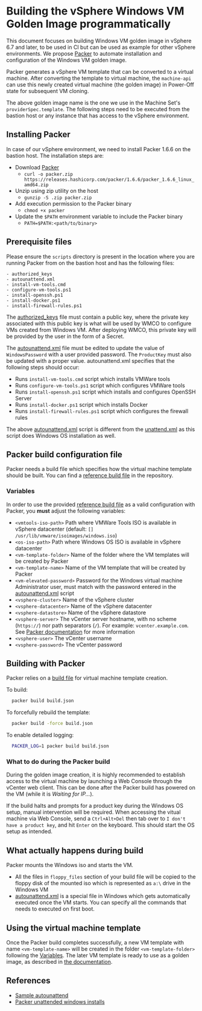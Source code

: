 # Building the vSphere Windows VM Golden Image programmatically

This document focuses on building Windows VM golden image in vSphere 6.7 and later, to be used in CI but can be 
used as example for other vSphere environments. We propose [Packer](https://github.com/hashicorp/packer) to automate 
installation and configuration of the Windows VM golden image. 

Packer generates a vSphere VM template that can be converted to a virtual machine. After converting the 
template to virtual machine, the `machine-api` can use this newly created virtual machine (the golden image) in Power-Off state for 
subsequent VM cloning. 

The above golden image name is the one we use in the Machine Set's `providerSpec.template`. The following steps need 
to be executed from the bastion host or any instance that has access to the vSphere environment.


## Installing Packer

In case of our vSphere environment, we need to install Packer 1.6.6 on the bastion host. The installation steps are:

- Download [Packer](https://www.packer.io/downloads)
    - `curl -o packer.zip https://releases.hashicorp.com/packer/1.6.6/packer_1.6.6_linux_amd64.zip`
- Unzip using zip utility on the host
    - `gunzip -S .zip packer.zip`
- Add execution permission to the Packer binary
    - `chmod +x packer`
- Update the `$PATH` environment variable to include the Packer binary
    - `PATH=$PATH:<path/to/binary>`

## Prerequisite files

Please ensure the `scripts` directory is present in the location where you are running Packer from on the 
bastion host and has the following files:

    - authorized_keys
    - autounattend.xml
    - install-vm-tools.cmd
    - configure-vm-tools.ps1
    - install-openssh.ps1
    - install-docker.ps1
    - install-firewall-rules.ps1

The [authorized_keys](scripts/authorized_keys) file must contain a public key, where the private key 
associated with this public key is what will be used by WMCO to configure VMs created from Windows VM. After 
deploying WMCO, this private key will be provided by the user in the form of a Secret.

The [autounattend.xml](scripts/autounattend.xml) file must be edited to update the value of 
`WindowsPassword` with a user provided password. The `ProductKey` must also be updated with a proper value.
autounattend.xml specifies that the following steps should occur:

- Runs `install-vm-tools.cmd` script which installs VMWare tools
- Runs `configure-vm-tools.ps1` script which configures VMWare tools
- Runs `install-openssh.ps1` script which installs and configures OpenSSH Server
- Runs `install-docker.ps1` script which installs Docker
- Runs `install-firewall-rules.ps1` script which configures the firewall rules

The above [autounattend.xml](scripts/autounattend.xml) script is different from the [unattend.xml](../unattend.xml)
as this script does Windows OS installation as well.

## Packer build configuration file

Packer needs a build file which specifies how the virtual machine template should be built. You can find a [reference 
build file](build.json) in the repository.

### Variables

In order to use the provided [reference build file](build.json) as a valid configuration with Packer, you **must** 
adjust the following variables:

- `<vmtools-iso-path>` Path where VMWare Tools ISO is available in vSphere datacenter
  (default: `[] /usr/lib/vmware/isoimages/windows.iso`)
- `<os-iso-path>` Path where Windows OS ISO is available in vSphere datacenter
- `<vm-template-folder>` Name of the folder where the VM templates will be created by Packer
- `<vm-template-name>` Name of the VM template that will be created by Packer
- `<vm-elevated-password>` Password for the Windows virtual machine Administrator user,
  must match with the password entered in the [autounattend.xml](scripts/autounattend.xml) script
- `<vsphere-cluster>` Name of the vSphere cluster
- `<vsphere-datacenter>` Name of the vSphere datacenter
- `<vsphere-datastore>` Name of the vSphere datastore
- `<vsphere-server>` The vCenter server hostname, with no scheme (`https://`) nor path separators (`/`).
  For example: `vcenter.example.com`.
  See [Packer documentation](https://www.packer.io/docs/builders/vsphere/vsphere-iso) for more information
- `<vsphere-user>` The vCenter username
- `<vsphere-password>` The vCenter password

## Building with Packer

Packer relies on a [build file](build.json) for virtual machine template creation.

To build:
```bash
  packer build build.json
```

To forcefully rebuild the template:
```bash
  packer build -force build.json
```

To enable detailed logging:
```bash
  PACKER_LOG=1 packer build build.json
```

### What to do during the Packer build

During the golden image creation, it is highly recommended to establish access to the virtual machine by launching a
Web Console through the vCenter web client. This can be done after the Packer build has powered on the VM (while it is
*Waiting for IP...*).

If the build halts and prompts for a product key during the Windows OS setup, manual intervention will be required.
When accessing the vitual machine via Web Console, send a `Ctrl+Alt+Del` then tab over to `I don't have a product key`,
and hit `Enter` on the keyboard. This should start the OS setup as intended.

## What actually happens during build

Packer mounts the Windows iso and starts the VM. 
- All the files in `floppy_files` section of your build file will be copied to the floppy disk of the mounted iso 
 which is represented as `a:\` drive in the Windows VM
- [autounattend.xml](scripts/autounattend.xml) is a special file in Windows which gets automatically executed once the
VM starts. You can specify all the commands that needs to executed on first boot.
  
## Using the virtual machine template

Once the Packer build completes successfully, a new VM template with name `<vm-template-name>` will be created in
the folder `<vm-template-folder>` following the [Variables](#variables). The later VM template is ready to use as a
golden image, as described in [the documentation](../vsphere-golden-image.md#8-using-the-virtual-machine-template).

## References
- [Sample autounattend](https://github.com/guillermo-musumeci/packer-vsphere-iso-windows/blob/master/win2019.base/win2019.base.json)
- [Packer unattended windows installs](https://www.packer.io/guides/automatic-operating-system-installs/autounattend_windows)
